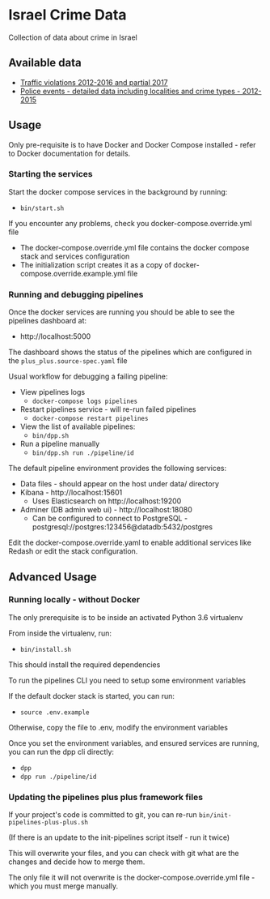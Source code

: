 # Israel Crime Data

Collection of data about crime in Israel


## Available data

* [Traffic violations 2012-2016 and partial 2017](https://github.com/OriHoch/israel-crime-data/tree/master/traffic-2012-2016-partial-2017)
* [Police events - detailed data including localities and crime types - 2012-2015](https://github.com/OriHoch/israel-crime-data/tree/master/selected-crimes-local-authorities-2012-2015)


## Usage

Only pre-requisite is to have Docker and Docker Compose installed - refer to Docker documentation for details.


### Starting the services

Start the docker compose services in the background by running:

* `bin/start.sh`

If you encounter any problems, check you docker-compose.override.yml file

* The docker-compose.override.yml file contains the docker compose stack and services configuration
* The initialization script creates it as a copy of docker-compose.override.example.yml file


### Running and debugging pipelines

Once the docker services are running you should be able to see the pipelines dashboard at:

* http://localhost:5000

The dashboard shows the status of the pipelines which are configured in the `plus_plus.source-spec.yaml` file

Usual workflow for debugging a failing pipeline:

* View pipelines logs
  * `docker-compose logs pipelines`
* Restart pipelines service - will re-run failed pipelines
  * `docker-compose restart pipelines`
* View the list of available pipelines:
  * `bin/dpp.sh`
* Run a pipeline manually
  * `bin/dpp.sh run ./pipeline/id`

The default pipeline environment provides the following services:

* Data files - should appear on the host under data/ directory
* Kibana - http://localhost:15601
  * Uses Elasticsearch on http://localhost:19200
* Adminer (DB admin web ui) - http://localhost:18080
  * Can be configured to connect to PostgreSQL - postgresql://postgres:123456@datadb:5432/postgres

Edit the docker-compose.override.yaml to enable additional services like Redash or edit the stack configuration.


## Advanced Usage


### Running locally - without Docker

The only prerequisite is to be inside an activated Python 3.6 virtualenv

From inside the virtualenv, run:

* `bin/install.sh`

This should install the required dependencies

To run the pipelines CLI you need to setup some environment variables

If the default docker stack is started, you can run:

* `source .env.example`

Otherwise, copy the file to .env, modify the environment variables

Once you set the environment variables, and ensured services are running, you can run the dpp cli directly:

* `dpp`
* `dpp run ./pipeline/id`


### Updating the pipelines plus plus framework files

If your project's code is committed to git, you can re-run `bin/init-pipelines-plus-plus.sh`

(If there is an update to the init-pipelines script itself - run it twice)

This will overwrite your files, and you can check with git what are the changes and decide how to merge them.

The only file it will not overwrite is the docker-compose.override.yml file - which you must merge manually.
